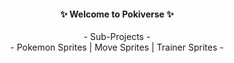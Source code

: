 #### <div align="center"> ✨ Welcome to Pokiverse ✨ </br>  
<div align="center"> - Sub-Projects - </br>
<div align="center"> - Pokemon Sprites | Move Sprites | Trainer Sprites - </br>
